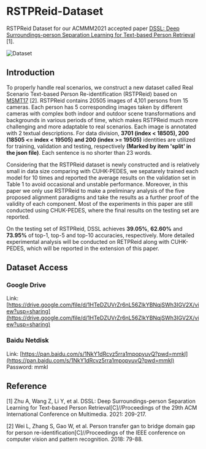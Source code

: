 # RSTPReid-Dataset
RSTPReid Dataset for our ACMMM2021 accepted paper [DSSL: Deep Surroundings-person Separation Learning for Text-based Person Retrieval](https://arxiv.org/abs/2109.05534) [1].  

![Dataset](https://github.com/NjtechCVLab/RSTPReid-Dataset/blob/main/MM2021Dataset.png)

## Introduction

To properly handle real scenarios, we construct a new dataset called Real Scenario Text-based Person Re-identification (RSTPReid) based on [MSMT17](https://openaccess.thecvf.com/content_cvpr_2018/papers/Wei_Person_Transfer_GAN_CVPR_2018_paper.pdf) [2]. RSTPReid contains 20505 images of 4,101 persons from 15 cameras. Each person has 5 corresponding images taken by different cameras with complex both indoor and outdoor scene transformations and backgrounds in various periods of time, which makes RSTPReid much more challenging and more adaptable to real scenarios. Each image is annotated with 2 textual descriptions. For data division, **3701 (index < 18505), 200 (18505 <= index < 19505) and 200 (index >= 19505)** identities are utilized for training, validation and testing, respectively **(Marked by item 'split' in the json file)**. Each sentence is no shorter than 23 words.

Considering that the RSTPReid dataset is newly constructed and is relatively small in data size comparing with CUHK-PEDES, we sepatarely trained each model for 10 times and reported the average results on the validation set in Table 1 to avoid occasional and unstable performance. Moreover, in this paper we only use RSTPReid to make a preliminary analysis of the five proposed alignment paradigms and take the results as a further proof of the validity of each component. Most of the experiments in this paper are still conducted using CHUK-PEDES, where the final results on the testing set are reported.

On the testing set of RSTPReid, DSSL achieves **39.05%**, **62.60%** and **73.95%** of top-1, top-5 and top-10 accuracies, respectively. More detailed experimental analysis will be conducted on RETPReid along with CUHK-PEDES, which will be reported in the extension of this paper.

## Dataset Access

### Google Drive
Link: [https://drive.google.com/file/d/1HTeDZUVrZr6nL56ZlkYBNqjSWh3IGV2X/view?usp=sharing](https://drive.google.com/file/d/1HTeDZUVrZr6nL56ZlkYBNqjSWh3IGV2X/view?usp=sharing)

### Baidu Netdisk
Link: [https://pan.baidu.com/s/1NkY1dRcvz5rra1mpopyuvQ?pwd=mmkl](https://pan.baidu.com/s/1NkY1dRcvz5rra1mpopyuvQ?pwd=mmkl)  
Password: mmkl 

## Reference

[1] Zhu A, Wang Z, Li Y, et al. DSSL: Deep Surroundings-person Separation Learning for Text-based Person Retrieval[C]//Proceedings of the 29th ACM International Conference on Multimedia. 2021: 209-217.

[2] Wei L, Zhang S, Gao W, et al. Person transfer gan to bridge domain gap for person re-identification[C]//Proceedings of the IEEE conference on computer vision and pattern recognition. 2018: 79-88.
